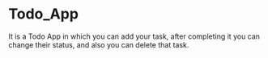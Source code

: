 # Todo_App
It is a Todo App in which you can add your task, after completing it you can change their status, and also you can delete that task.
